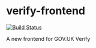 # verify-frontend

[![Build Status](https://travis-ci.org/alphagov/verify-frontend.svg?branch=master)](https://travis-ci.org/alphagov/verify-frontend)

A new frontend for GOV.UK Verify
